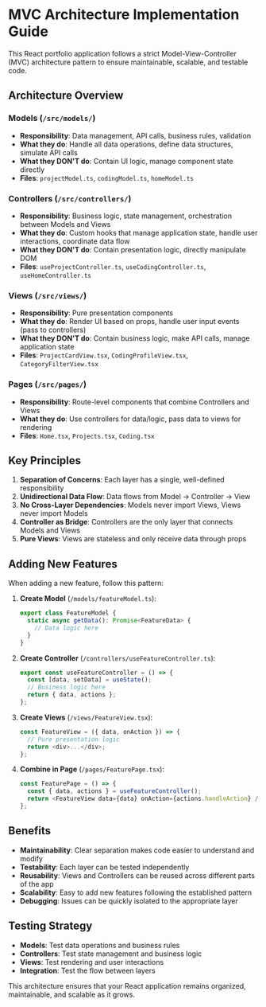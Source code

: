 
# MVC Architecture Implementation Guide

This React portfolio application follows a strict Model-View-Controller (MVC) architecture pattern to ensure maintainable, scalable, and testable code.

## Architecture Overview

### Models (`/src/models/`)
- **Responsibility**: Data management, API calls, business rules, validation
- **What they do**: Handle all data operations, define data structures, simulate API calls
- **What they DON'T do**: Contain UI logic, manage component state directly
- **Files**: `projectModel.ts`, `codingModel.ts`, `homeModel.ts`

### Controllers (`/src/controllers/`)
- **Responsibility**: Business logic, state management, orchestration between Models and Views
- **What they do**: Custom hooks that manage application state, handle user interactions, coordinate data flow
- **What they DON'T do**: Contain presentation logic, directly manipulate DOM
- **Files**: `useProjectController.ts`, `useCodingController.ts`, `useHomeController.ts`

### Views (`/src/views/`)
- **Responsibility**: Pure presentation components
- **What they do**: Render UI based on props, handle user input events (pass to controllers)
- **What they DON'T do**: Contain business logic, make API calls, manage application state
- **Files**: `ProjectCardView.tsx`, `CodingProfileView.tsx`, `CategoryFilterView.tsx`

### Pages (`/src/pages/`)
- **Responsibility**: Route-level components that combine Controllers and Views
- **What they do**: Use controllers for data/logic, pass data to views for rendering
- **Files**: `Home.tsx`, `Projects.tsx`, `Coding.tsx`

## Key Principles

1. **Separation of Concerns**: Each layer has a single, well-defined responsibility
2. **Unidirectional Data Flow**: Data flows from Model → Controller → View
3. **No Cross-Layer Dependencies**: Models never import Views, Views never import Models
4. **Controller as Bridge**: Controllers are the only layer that connects Models and Views
5. **Pure Views**: Views are stateless and only receive data through props

## Adding New Features

When adding a new feature, follow this pattern:

1. **Create Model** (`/models/featureModel.ts`):
   ```typescript
   export class FeatureModel {
     static async getData(): Promise<FeatureData> {
       // Data logic here
     }
   }
   ```

2. **Create Controller** (`/controllers/useFeatureController.ts`):
   ```typescript
   export const useFeatureController = () => {
     const [data, setData] = useState();
     // Business logic here
     return { data, actions };
   };
   ```

3. **Create Views** (`/views/FeatureView.tsx`):
   ```typescript
   const FeatureView = ({ data, onAction }) => {
     // Pure presentation logic
     return <div>...</div>;
   };
   ```

4. **Combine in Page** (`/pages/FeaturePage.tsx`):
   ```typescript
   const FeaturePage = () => {
     const { data, actions } = useFeatureController();
     return <FeatureView data={data} onAction={actions.handleAction} />;
   };
   ```

## Benefits

- **Maintainability**: Clear separation makes code easier to understand and modify
- **Testability**: Each layer can be tested independently
- **Reusability**: Views and Controllers can be reused across different parts of the app
- **Scalability**: Easy to add new features following the established pattern
- **Debugging**: Issues can be quickly isolated to the appropriate layer

## Testing Strategy

- **Models**: Test data operations and business rules
- **Controllers**: Test state management and business logic
- **Views**: Test rendering and user interactions
- **Integration**: Test the flow between layers

This architecture ensures that your React application remains organized, maintainable, and scalable as it grows.
